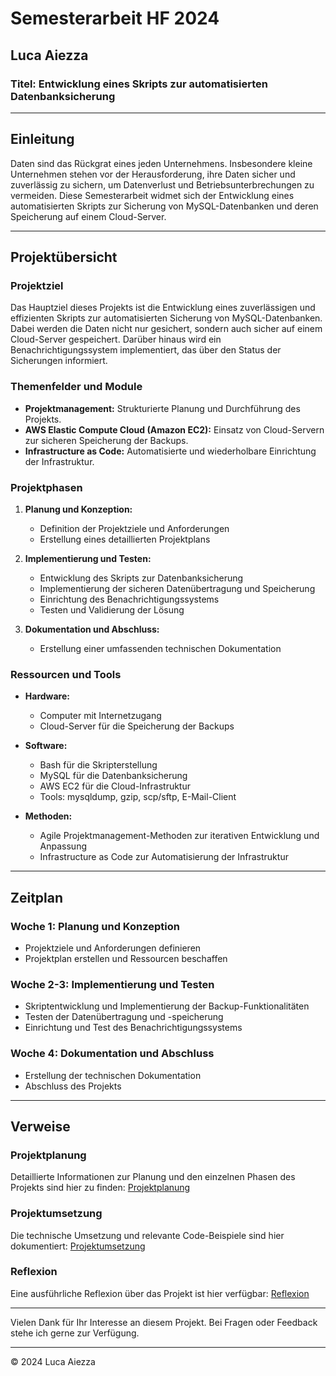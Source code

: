 # Semesterarbeit HF 2024

## Luca Aiezza

### Titel: Entwicklung eines Skripts zur automatisierten Datenbanksicherung

---

## Einleitung

Daten sind das Rückgrat eines jeden Unternehmens. Insbesondere kleine Unternehmen stehen vor der Herausforderung, ihre Daten sicher und zuverlässig zu sichern, um Datenverlust und Betriebsunterbrechungen zu vermeiden. Diese Semesterarbeit widmet sich der Entwicklung eines automatisierten Skripts zur Sicherung von MySQL-Datenbanken und deren Speicherung auf einem Cloud-Server.

---

## Projektübersicht

### Projektziel

Das Hauptziel dieses Projekts ist die Entwicklung eines zuverlässigen und effizienten Skripts zur automatisierten Sicherung von MySQL-Datenbanken. Dabei werden die Daten nicht nur gesichert, sondern auch sicher auf einem Cloud-Server gespeichert. Darüber hinaus wird ein Benachrichtigungssystem implementiert, das über den Status der Sicherungen informiert.

### Themenfelder und Module

- **Projektmanagement:** Strukturierte Planung und Durchführung des Projekts.
- **AWS Elastic Compute Cloud (Amazon EC2):** Einsatz von Cloud-Servern zur sicheren Speicherung der Backups.
- **Infrastructure as Code:** Automatisierte und wiederholbare Einrichtung der Infrastruktur.

### Projektphasen

1. **Planung und Konzeption:**
   - Definition der Projektziele und Anforderungen
   - Erstellung eines detaillierten Projektplans

2. **Implementierung und Testen:**
   - Entwicklung des Skripts zur Datenbanksicherung
   - Implementierung der sicheren Datenübertragung und Speicherung
   - Einrichtung des Benachrichtigungssystems
   - Testen und Validierung der Lösung

3. **Dokumentation und Abschluss:**
   - Erstellung einer umfassenden technischen Dokumentation

### Ressourcen und Tools

- **Hardware:**
  - Computer mit Internetzugang
  - Cloud-Server für die Speicherung der Backups

- **Software:**
  - Bash für die Skripterstellung
  - MySQL für die Datenbanksicherung
  - AWS EC2 für die Cloud-Infrastruktur
  - Tools: mysqldump, gzip, scp/sftp, E-Mail-Client

- **Methoden:**
  - Agile Projektmanagement-Methoden zur iterativen Entwicklung und Anpassung
  - Infrastructure as Code zur Automatisierung der Infrastruktur

---

## Zeitplan

### Woche 1: Planung und Konzeption

- Projektziele und Anforderungen definieren
- Projektplan erstellen und Ressourcen beschaffen

### Woche 2-3: Implementierung und Testen

- Skriptentwicklung und Implementierung der Backup-Funktionalitäten
- Testen der Datenübertragung und -speicherung
- Einrichtung und Test des Benachrichtigungssystems

### Woche 4: Dokumentation und Abschluss

- Erstellung der technischen Dokumentation
- Abschluss des Projekts

---

## Verweise

### Projektplanung

Detaillierte Informationen zur Planung und den einzelnen Phasen des Projekts sind hier zu finden:
[Projektplanung](./Projektplanung/README.md)

### Projektumsetzung

Die technische Umsetzung und relevante Code-Beispiele sind hier dokumentiert:
[Projektumsetzung](./Umsetzung/Readme.md)


### Reflexion

Eine ausführliche Reflexion über das Projekt ist hier verfügbar: 
[Reflexion](./Reflexion/README.md)

---

Vielen Dank für Ihr Interesse an diesem Projekt. Bei Fragen oder Feedback stehe ich gerne zur Verfügung.

---

© 2024 Luca Aiezza
